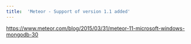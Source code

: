 ```yaml
---
title:	'Meteor - Support of version 1.1 added'
---
```


https://www.meteor.com/blog/2015/03/31/meteor-11-microsoft-windows-mongodb-30

